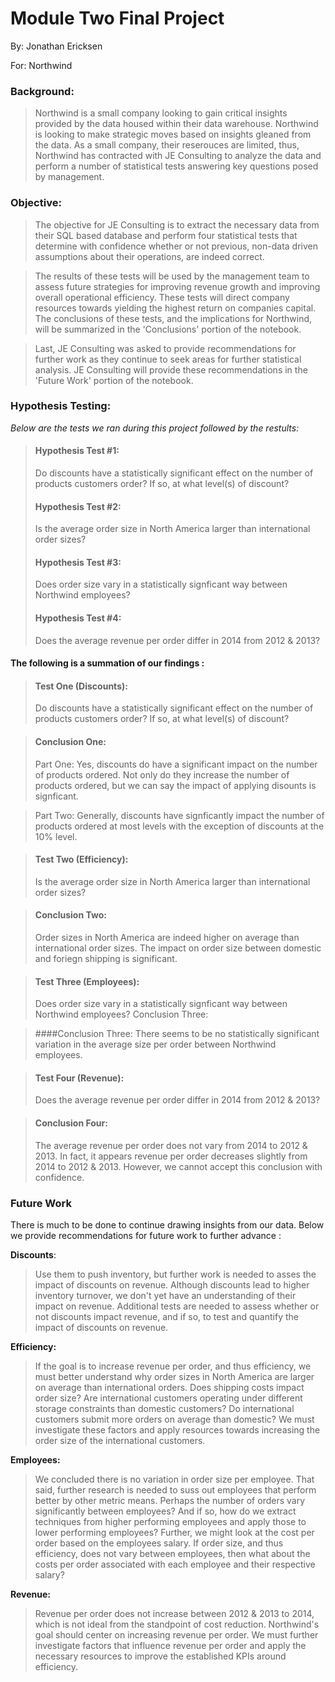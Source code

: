 # Module Two Final Project

By: Jonathan Ericksen

For: Northwind

### Background:
>Northwind is a small company looking to gain critical insights provided by the data housed within their data warehouse. Northwind is looking to make strategic moves based on insights gleaned from the data. As a small company, their reserouces are limited, thus, Northwind has contracted with JE Consulting to analyze the data and perform a number of statistical tests answering key questions posed by management.

### Objective:
>The objective for JE Consulting is to extract the necessary data from their SQL based database and perform four statistical tests that determine with confidence whether or not previous, non-data driven assumptions about their operations, are indeed correct. 

>The results of these tests will be used by the management team to assess future strategies for improving revenue growth and improving overall operational efficiency. These tests will direct  company resources towards yielding the highest return on companies capital. The conclusions of these tests, and the implications for Northwind, will be summarized in the 'Conclusions' portion of the notebook. 

>Last, JE Consulting was asked to provide recommendations for further work as they continue to seek areas for further statistical analysis. JE Consulting will provide these recommendations in the 'Future Work' portion of the notebook. 

### Hypothesis Testing:
*Below are the tests we ran during this project followed by the restults:*

>#### Hypothesis Test #1:
>Do discounts have a statistically significant effect on the number of products customers order? If so, at what level(s) of discount?
>#### Hypothesis Test #2:
>Is the average order size in North America larger than international order sizes?
>#### Hypothesis Test #3:
>Does order size vary in a statistically signficant way between Northwind employees?
>#### Hypothesis Test #4:
>Does the average revenue per order differ in 2014 from 2012 & 2013?

#### The following is a summation of our findings :

>#### Test One (Discounts):
>Do discounts have a statistically significant effect on the number of products customers order? If so, at what level(s) of discount?

>#### Conclusion One:
>Part One: Yes, discounts do have a significant impact on the number of products ordered. Not only do they increase the number of products ordered, but we can say the impact of applying disounts is signficant.

>Part Two: Generally, discounts have signficantly impact the number of products ordered at most levels with the exception of discounts at the 10% level.

>#### Test Two (Efficiency):
>Is the average order size in North America larger than international order sizes?

>#### Conclusion Two:
>Order sizes in North America are indeed higher on average than international order sizes. The impact on order size between domestic and foriegn shipping is significant.

>#### Test Three (Employees):
>Does order size vary in a statistically signficant way between Northwind employees?
Conclusion Three:

>####Conclusion Three:
>There seems to be no statistically significant variation in the average size per order between Northwind employees.

>#### Test Four (Revenue):
>Does the average revenue per order differ in 2014 from 2012 & 2013?

> #### Conclusion Four:
>The average revenue per order does not vary from 2014 to 2012 & 2013. In fact, it appears revenue per order decreases slightly from 2014 to 2012 & 2013. However, we cannot accept this conclusion with confidence.

### Future Work

There is much to be done to continue drawing insights from our data. Below we provide recommendations for future work to further advance :

**Discounts**:
>Use them to push inventory, but further work is needed to asses the impact of discounts on revenue. Although discounts lead to higher inventory turnover, we don't yet have an understanding of their impact on revenue. Additional tests are needed to assess whether or not discounts impact revenue, and if so, to test and quantify the impact of discounts on revenue.


**Efficiency:**
> If the goal is to increase revenue per order, and thus efficiency, we must better understand why order sizes in North America are larger on average than international orders. Does shipping costs impact order size? Are international customers operating under different storage constraints than domestic customers? Do international customers submit more orders on average than domestic? We must investigate these factors and apply resources towards increasing the order size of the international customers. 

**Employees:**
> We concluded there is no variation in order size per employee. That said, further research is needed to suss out employees that perform better by other metric means. Perhaps the number of orders vary significantly between employees? And if so, how do we extract techniques from higher performing employees and apply those to lower performing employees? Further, we might look at the cost per order based on the employees salary. If order size, and thus efficiency, does not vary between employees, then what about the costs per order associated with each employee and their respective salary? 

**Revenue:**
> Revenue per order does not increase between 2012 & 2013 to 2014, which is not ideal from the standpoint of cost reduction. Northwind's goal should center on increasing revenue per order. We must further investigate factors that influence revenue per order and apply the necessary resources to improve the established KPIs around efficiency. 

